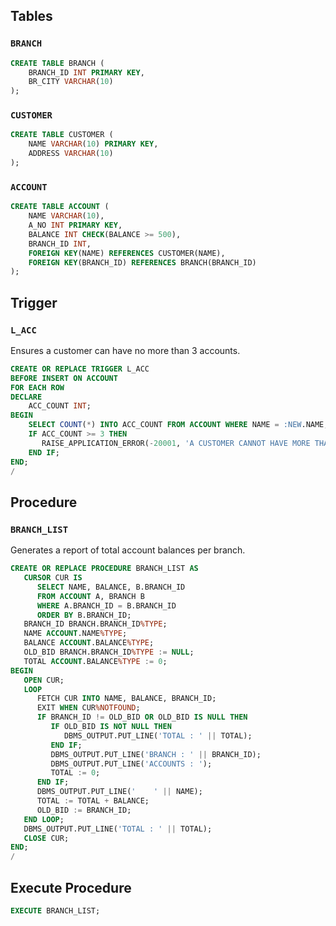 

## Tables

### `BRANCH`

```sql
CREATE TABLE BRANCH (
    BRANCH_ID INT PRIMARY KEY,
    BR_CITY VARCHAR(10)
);
```

### `CUSTOMER`

```sql
CREATE TABLE CUSTOMER (
    NAME VARCHAR(10) PRIMARY KEY,
    ADDRESS VARCHAR(10)
);
```

### `ACCOUNT`

```sql
CREATE TABLE ACCOUNT (
    NAME VARCHAR(10),
    A_NO INT PRIMARY KEY,
    BALANCE INT CHECK(BALANCE >= 500),
    BRANCH_ID INT,
    FOREIGN KEY(NAME) REFERENCES CUSTOMER(NAME),
    FOREIGN KEY(BRANCH_ID) REFERENCES BRANCH(BRANCH_ID)
);
```

## Trigger

### `L_ACC`
Ensures a customer can have no more than 3 accounts.

```sql
CREATE OR REPLACE TRIGGER L_ACC
BEFORE INSERT ON ACCOUNT
FOR EACH ROW
DECLARE 
    ACC_COUNT INT;
BEGIN
    SELECT COUNT(*) INTO ACC_COUNT FROM ACCOUNT WHERE NAME = :NEW.NAME;
    IF ACC_COUNT >= 3 THEN
       RAISE_APPLICATION_ERROR(-20001, 'A CUSTOMER CANNOT HAVE MORE THAN 3 ACCOUNTS');
    END IF;
END;
/
```

## Procedure

### `BRANCH_LIST`
Generates a report of total account balances per branch.

```sql
CREATE OR REPLACE PROCEDURE BRANCH_LIST AS
   CURSOR CUR IS 
      SELECT NAME, BALANCE, B.BRANCH_ID 
      FROM ACCOUNT A, BRANCH B 
      WHERE A.BRANCH_ID = B.BRANCH_ID 
      ORDER BY B.BRANCH_ID;
   BRANCH_ID BRANCH.BRANCH_ID%TYPE;
   NAME ACCOUNT.NAME%TYPE;
   BALANCE ACCOUNT.BALANCE%TYPE;
   OLD_BID BRANCH.BRANCH_ID%TYPE := NULL;
   TOTAL ACCOUNT.BALANCE%TYPE := 0;
BEGIN
   OPEN CUR;
   LOOP
      FETCH CUR INTO NAME, BALANCE, BRANCH_ID;
      EXIT WHEN CUR%NOTFOUND;
      IF BRANCH_ID != OLD_BID OR OLD_BID IS NULL THEN
         IF OLD_BID IS NOT NULL THEN
            DBMS_OUTPUT.PUT_LINE('TOTAL : ' || TOTAL);
         END IF;
         DBMS_OUTPUT.PUT_LINE('BRANCH : ' || BRANCH_ID);
         DBMS_OUTPUT.PUT_LINE('ACCOUNTS : ');
         TOTAL := 0;
      END IF;
      DBMS_OUTPUT.PUT_LINE('    ' || NAME);
      TOTAL := TOTAL + BALANCE;
      OLD_BID := BRANCH_ID;
   END LOOP;
   DBMS_OUTPUT.PUT_LINE('TOTAL : ' || TOTAL);
   CLOSE CUR;
END;
/
```

## Execute Procedure

```sql
EXECUTE BRANCH_LIST;
```

